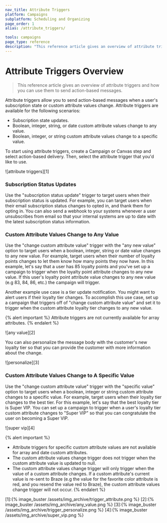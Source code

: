 ```yaml
---
nav_title: Attribute Triggers
platform: Campaigns
subplatform: Scheduling and Organizing
page_order: 1
alias: /attribute_triggers/

tools: campaigns
page_type: reference
description: "This reference article gives an overview of attribute triggers and how you can use them to send action-based messages to users."
---
```


# Attribute Triggers Overview

> This reference article gives an overview of attribute triggers and how you can use them to send action-based messages.

Attribute triggers allow you to send action-based messages when a user's subscription state or custom attribute values change. Attribute triggers are available for the following scenarios:

- Subscription state updates.
- Boolean, integer, string, or date custom attribute values change to any value.
- Boolean, integer, or string custom attribute values change to a specific value.

To start using attribute triggers, create a Campaign or Canvas step and select action-based delivery. Then, select the attribute trigger that you'd like to use.

![attribute triggers][1]

### Subscription Status Updates

Use the "subscription status update" trigger to target users when their subscription status is updated. For example, you can target users when their email subscription status changes to opted in, and thank them for opting in. You can also send a webhook to your systems whenever a user unsubscribes from email so that your internal systems are up to date with the latest subscription status information.

### Custom Attribute Values Change to Any Value

Use the "change custom attribute value" trigger with the "any new value" option to target users when a boolean, integer, string or date value changes to any new value. For example, target users when their number of loyalty points changes to let them know how many points they now have. In this example, let's say that a user has 85 loyalty points and you've set up a campaign to trigger when the loyalty point attribute changes to any new value. If this user's loyalty point attribute value changes to any new value (e.g 83, 84, 86, etc.) the campaign will trigger.

Another example use case is a tier update notification. You might want to alert users if their loyalty tier changes. To accomplish this use case, set up a campaign that triggers off of "change custom attribute value" and set it to trigger when the custom attribute loyalty tier changes to any new value.

{% alert important %}
Attribute triggers are not currently available for array attributes.
{% endalert %}

![any value][2]

You can also personalize the message body with the customer's new loyalty tier so that you can provide the customer with more information about the change.

![personalize][3]


### Custom Attribute Values Change to A Specific Value

Use the "change custom attribute value" trigger with the "specific value" option to target users when a boolean, integer or string custom attribute changes to a specific value. For example, target users when their loyalty tier changes to the best tier. For this example, let's say that the best loyalty tier is Super VIP. You can set up a campaign to trigger when a user's loyalty tier custom attribute changes to "Super VIP" so that you can congratulate the user on becoming a Super VIP.

![super vip][4]

{% alert important %}
- Attribute triggers for specific custom attribute values are not available for array and date custom attributes.
- The custom attribute values change trigger does not trigger when the custom attribute value is updated to null.  
- The custom attribute values change trigger will only trigger when the value of a custom attribute changes. If a custom attribute's current value is re-sent to Braze (e.g the value for the favorite color attribute is red, and you resend the value red to Braze), the custom attribute values change trigger will not occur.
{% endalert %}



[1]:{% image_buster /assets/img_archive/trigger_attribute.png %}
[2]:{% image_buster /assets/img_archive/any_value.png %}
[3]:{% image_buster /assets/img_archive/trigger_personalize.png %}
[4]:{% image_buster /assets/img_archive/super_vip.png %}
